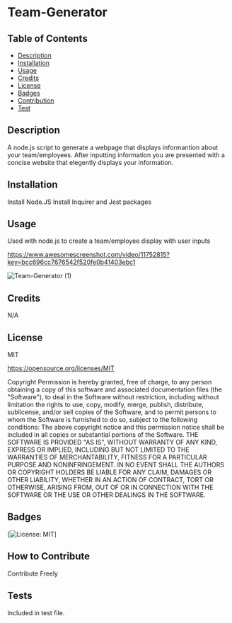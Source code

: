 # Team-Generator

## Table of Contents

  - [Description](#Description)
  - [Installation](#Installation)
  - [Usage](#Usage)
  - [Credits](#Credits)
  - [License](#License)
  - [Badges](#Badges)
  - [Contribution](#Contribution)
  - [Test](#Test)

## Description
  
A node.js script to generate a webpage that displays informantion about your team/employees. After inputting information you are presented with a concise website that elegently displays your information.
  
## Installation
  
Install Node.JS
Install Inquirer and Jest packages 
  
## Usage

Used with node.js to create a team/employee display with user inputs

https://www.awesomescreenshot.com/video/11752815?key=bcc696cc7676542f520fe0b41403ebc1

![Team-Generator (1)](https://user-images.githubusercontent.com/109117198/196011284-35ab0976-3e05-4563-87a0-6a8ad4c2052e.png)




## Credits

N/A

## License
MIT

https://opensource.org/licenses/MIT

Copyright <YEAR> <COPYRIGHT HOLDER>
Permission is hereby granted, free of charge, to any person obtaining a copy of this software and associated documentation files (the "Software"), to deal in the Software without restriction, including without limitation the rights to use, copy, modify, merge, publish, distribute, sublicense, and/or sell copies of the Software, and to permit persons to whom the Software is furnished to do so, subject to the following conditions:
The above copyright notice and this permission notice shall be included in all copies or substantial portions of the Software.
THE SOFTWARE IS PROVIDED "AS IS", WITHOUT WARRANTY OF ANY KIND, EXPRESS OR IMPLIED, INCLUDING BUT NOT LIMITED TO THE WARRANTIES OF MERCHANTABILITY, FITNESS FOR A PARTICULAR PURPOSE AND NONINFRINGEMENT. IN NO EVENT SHALL THE AUTHORS OR COPYRIGHT HOLDERS BE LIABLE FOR ANY CLAIM, DAMAGES OR OTHER LIABILITY, WHETHER IN AN ACTION OF CONTRACT, TORT OR OTHERWISE, ARISING FROM, OUT OF OR IN CONNECTION WITH THE SOFTWARE OR THE USE OR OTHER DEALINGS IN THE SOFTWARE.

## Badges

[![License: MIT](https://img.shields.io/badge/License-MIT-yellow.svg)]

## How to Contribute

Contribute Freely

## Tests

Included in test file.
